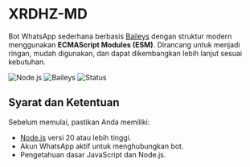 # XRDHZ-MD

Bot WhatsApp sederhana berbasis [Baileys](https://github.com/whiskeysockets/Baileys) dengan struktur modern menggunakan **ECMAScript Modules (ESM)**. Dirancang untuk menjadi ringan, mudah digunakan, dan dapat dikembangkan lebih lanjut sesuai kebutuhan.

<div align="left">
  
  ![Node.js](https://img.shields.io/badge/Node.js-20+-green.svg)
  ![Baileys](https://img.shields.io/badge/Baileys-Latest-blue.svg)
  ![Status](https://img.shields.io/badge/Status-Active-brightgreen.svg)
  
</div>


## Syarat dan Ketentuan
Sebelum memulai, pastikan Anda memiliki:
- [Node.js](https://nodejs.org/) versi 20 atau lebih tinggi.
- Akun WhatsApp aktif untuk menghubungkan bot.
- Pengetahuan dasar JavaScript dan Node.js.
